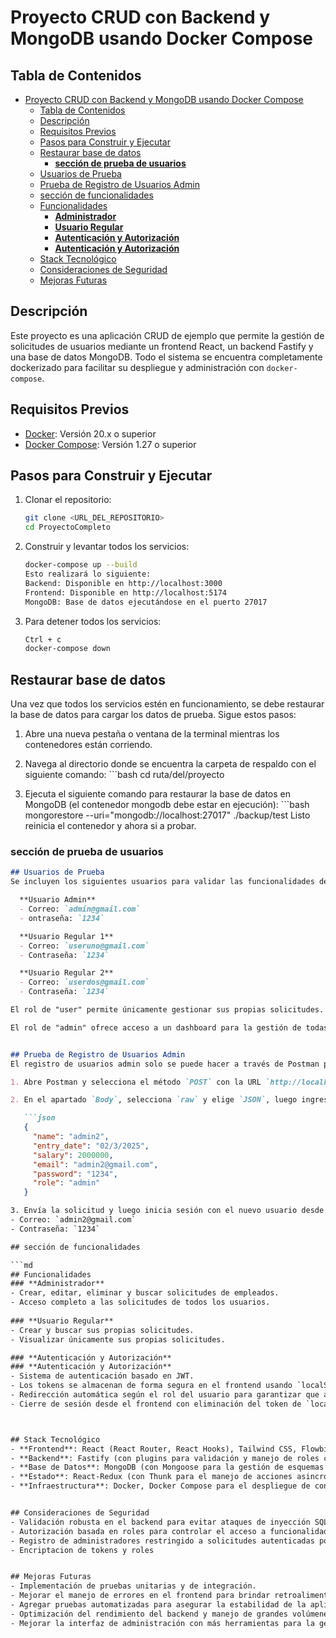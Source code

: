 
# Proyecto CRUD con Backend y MongoDB usando Docker Compose


## Tabla de Contenidos
- [Proyecto CRUD con Backend y MongoDB usando Docker Compose](#proyecto-crud-con-backend-y-mongodb-usando-docker-compose)
  - [Tabla de Contenidos](#tabla-de-contenidos)
  - [Descripción](#descripción)
  - [Requisitos Previos](#requisitos-previos)
  - [Pasos para Construir y Ejecutar](#pasos-para-construir-y-ejecutar)
  - [Restaurar base de datos](#restaurar-base-de-datos)
    - [**sección de prueba de usuarios**](#sección-de-prueba-de-usuarios)
  - [Usuarios de Prueba](#usuarios-de-prueba)
  - [Prueba de Registro de Usuarios Admin](#prueba-de-registro-de-usuarios-admin)
  - [sección de funcionalidades](#sección-de-funcionalidades)
  - [Funcionalidades](#funcionalidades)
    - [**Administrador**](#administrador)
    - [**Usuario Regular**](#usuario-regular)
    - [**Autenticación y Autorización**](#autenticación-y-autorización)
    - [**Autenticación y Autorización**](#autenticación-y-autorización-1)
  - [Stack Tecnológico](#stack-tecnológico)
  - [Consideraciones de Seguridad](#consideraciones-de-seguridad)
  - [Mejoras Futuras](#mejoras-futuras)

## Descripción
Este proyecto es una aplicación CRUD de ejemplo que permite la gestión de solicitudes de usuarios mediante un frontend React, un backend Fastify y una base de datos MongoDB. Todo el sistema se encuentra completamente dockerizado para facilitar su despliegue y administración con `docker-compose`.


## Requisitos Previos
- [Docker](https://www.docker.com/): Versión 20.x o superior
- [Docker Compose](https://docs.docker.com/compose/): Versión 1.27 o superior


## Pasos para Construir y Ejecutar
1. Clonar el repositorio:
   ```bash
   git clone <URL_DEL_REPOSITORIO>
   cd ProyectoCompleto

2. Construir y levantar todos los servicios:
   ```bash
   docker-compose up --build
   Esto realizará lo siguiente:
   Backend: Disponible en http://localhost:3000
   Frontend: Disponible en http://localhost:5174
   MongoDB: Base de datos ejecutándose en el puerto 27017

3. Para detener todos los servicios:
   ```bash
   Ctrl + c
   docker-compose down

## Restaurar base de datos
Una vez que todos los servicios estén en funcionamiento, se debe restaurar la base de datos para cargar los datos de prueba. Sigue estos pasos:

   1. Abre una nueva pestaña o ventana de la terminal mientras los contenedores están corriendo.

   2. Navega al directorio donde se encuentra la carpeta de respaldo con el siguiente comando:
     ```bash
     cd ruta/del/proyecto

   3. Ejecuta el siguiente comando para restaurar la base de datos en MongoDB (el contenedor mongodb debe estar en ejecución):
     ```bash
     mongorestore --uri="mongodb://localhost:27017" ./backup/test
Listo reinicia el contenedor y ahora si a probar.

### **sección de prueba de usuarios**  
```md
## Usuarios de Prueba
Se incluyen los siguientes usuarios para validar las funcionalidades de la aplicación según su rol:

  **Usuario Admin**  
  - Correo: `admin@gmail.com`  
  - ontraseña: `1234`  

  **Usuario Regular 1**
  - Correo: `useruno@gmail.com` 
  - Contraseña: `1234`  

  **Usuario Regular 2** 
  - Correo: `userdos@gmail.com`  
  - Contraseña: `1234`  

El rol de "user" permite únicamente gestionar sus propias solicitudes. 

El rol de "admin" ofrece acceso a un dashboard para la gestión de todas las solicitudes.


## Prueba de Registro de Usuarios Admin
El registro de usuarios admin solo se puede hacer a través de Postman para mayor seguridad. Asegúrate de que el endpoint está protegido con una clave o un mecanismo de seguridad (por ejemplo, solo accesible desde un origen permitido).

1. Abre Postman y selecciona el método `POST` con la URL `http://localhost:3000/user/registerUser`.

2. En el apartado `Body`, selecciona `raw` y elige `JSON`, luego ingresa la siguiente información:

   ```json
   {
     "name": "admin2",
     "entry_date": "02/3/2025",
     "salary": 2000000,
     "email": "admin2@gmail.com",
     "password": "1234",
     "role": "admin"
   }

3. Envía la solicitud y luego inicia sesión con el nuevo usuario desde el frontend.
- Correo: `admin2@gmail.com`
- Contraseña: `1234`

## sección de funcionalidades

```md
## Funcionalidades
### **Administrador**
- Crear, editar, eliminar y buscar solicitudes de empleados.
- Acceso completo a las solicitudes de todos los usuarios.
  
### **Usuario Regular**
- Crear y buscar sus propias solicitudes.
- Visualizar únicamente sus propias solicitudes.

### **Autenticación y Autorización**
### **Autenticación y Autorización**
- Sistema de autenticación basado en JWT.
- Los tokens se almacenan de forma segura en el frontend usando `localStorage` y se utilizan para las solicitudes posteriores.
- Redirección automática según el rol del usuario para garantizar que acceden a las áreas correspondientes.
- Cierre de sesión desde el frontend con eliminación del token de `localStorage`.



## Stack Tecnológico
- **Frontend**: React (React Router, React Hooks), Tailwind CSS, Flowbite
- **Backend**: Fastify (con plugins para validación y manejo de roles como fastify-jwt)
- **Base de Datos**: MongoDB (con Mongoose para la gestión de esquemas y modelos)
- **Estado**: React-Redux (con Thunk para el manejo de acciones asincrónicas)
- **Infraestructura**: Docker, Docker Compose para el despliegue de contenedores


## Consideraciones de Seguridad
- Validación robusta en el backend para evitar ataques de inyección SQL.
- Autorización basada en roles para controlar el acceso a funcionalidades específicas.
- Registro de administradores restringido a solicitudes autenticadas por Postman.
- Encriptacion de tokens y roles 


## Mejoras Futuras
- Implementación de pruebas unitarias y de integración.
- Mejorar el manejo de errores en el frontend para brindar retroalimentación más clara al usuario.
- Agregar pruebas automatizadas para asegurar la estabilidad de la aplicación.
- Optimización del rendimiento del backend y manejo de grandes volúmenes de datos.
- Mejorar la interfaz de administración con más herramientas para la gestión de usuarios.
